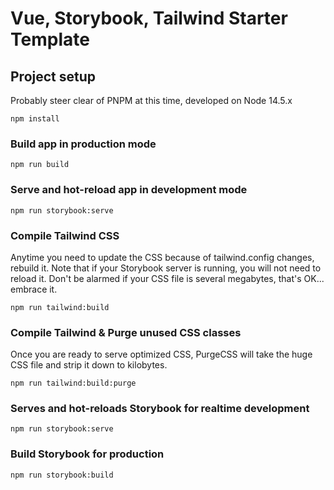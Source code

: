 # Vue, Storybook, Tailwind Starter Template

## Project setup
Probably steer clear of PNPM at this time, developed on Node 14.5.x
```
npm install
```

### Build app in production mode
```
npm run build
```

### Serve and hot-reload app in development mode
```
npm run storybook:serve
```

### Compile Tailwind CSS
Anytime you need to update the CSS because of tailwind.config changes, rebuild it. Note that if your Storybook server is running, you will not need to reload it. Don't be alarmed if your CSS file is several megabytes, that's OK... embrace it.
```
npm run tailwind:build
```

### Compile Tailwind & Purge unused CSS classes
Once you are ready to serve optimized CSS, PurgeCSS will take the huge CSS file and strip it down to kilobytes.
```
npm run tailwind:build:purge
```

### Serves and hot-reloads Storybook for realtime development
```
npm run storybook:serve
```

### Build Storybook for production
```
npm run storybook:build
```
